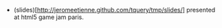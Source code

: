 
* (slides)[http://jeromeetienne.github.com/tquery/tmp/slides/] presented
at html5 game jam paris. 
